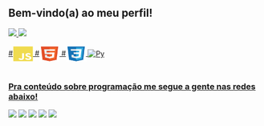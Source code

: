 ## Bem-vindo(a) ao meu perfil!

 <div>
   <a href="https://github.com/Coicev750">
   <img height="180em" src="https://github-readme-stats.vercel.app/api?username=Enzo-Coicev&show_icons=true&theme=shadow_red&include_all_commits=true&count_private=true"/>
   <img height="180em" src="https://github-readme-stats.vercel.app/api/top-langs/?username=Enzo-Coicev&layout=compact&langs_count=6&theme=shadow_red"/>
</div>
    
<div style="display: inline_block"><br>
  #<img align="center" alt="Js" height="30" width="40" src="https://raw.githubusercontent.com/devicons/devicon/master/icons/javascript/javascript-plain.svg">
  #<img align="center" alt="HTML" height="30" width="40" src="https://raw.githubusercontent.com/devicons/devicon/master/icons/html5/html5-original.svg">
  #<img align="center" alt="CSS" height="30" width="40" src="https://raw.githubusercontent.com/devicons/devicon/master/icons/css3/css3-original.svg">
  <img align="center" alt="Py" height="30" width="40" src="https://cdn.jsdelivr.net/gh/devicons/devicon@latest/icons/python/python-original.svg">
 
</div>
 
<br>
 
### Pra conteúdo sobre programação me segue a gente nas redes abaixo!
 
<div> 
  <a href="" target="_blank"><img src="https://img.shields.io/badge/YouTube-FF0000?style=for-the-badge&logo=youtube&logoColor=white" target="_blank"></a>
  <a href="" target="_blank"><img src="https://img.shields.io/badge/-Instagram-%23E4405F?style=for-the-badge&logo=instagram&logoColor=white" target="_blank"></a>
 <a href="" target="_blank"><img src="https://img.shields.io/badge/Discord-7289DA?style=for-the-badge&logo=discord&logoColor=white" target="_blank"></a> 
  <a href = ""><img src="https://img.shields.io/badge/-Gmail-%23333?style=for-the-badge&logo=gmail&logoColor=white" target="_blank"></a>
  <a href="" target="_blank"><img src="https://img.shields.io/badge/-LinkedIn-%230077B5?style=for-the-badge&logo=linkedin&logoColor=white" target="_blank"></a>
</div>
